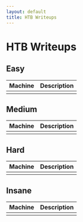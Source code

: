 ```yaml
---
layout: default
title: HTB Writeups
---
```


# HTB Writeups

## Easy

| Machine | Description |
|---|---|
|  |  |

## Medium

| Machine | Description |
|---|---|
|  |  |

## Hard

| Machine | Description |
|---|---|
|  |  |

## Insane

| Machine | Description |
|---|---|
|  |  |
